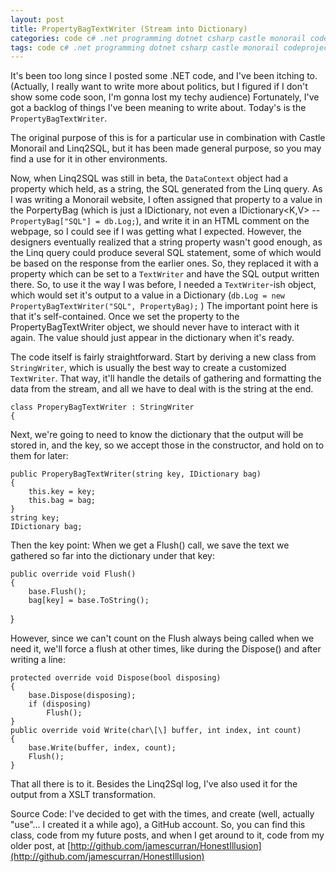 ```yaml
---
layout: post
title: PropertyBagTextWriter (Stream into Dictionary)
categories: code c# .net programming dotnet csharp castle monorail codeproject
tags: code c# .net programming dotnet csharp castle monorail codeproject
---
```


It's been too long since I posted some .NET code, and I've been itching to.  (Actually, I really want to write more about politics, but I figured if I don't show some code soon, I'm gonna lost my techy audience)  Fortunately, I've got a backlog of things I've been meaning to write about.  Today's is the `PropertyBagTextWriter`.
  
The original purpose of this is for a particular use in combination with Castle Monorail and Linq2SQL, but it has been made general purpose, so you may find a use for it in other environments. 
  
Now, when Linq2SQL was still in beta, the `DataContext` object had a property which held, as a string, the SQL generated from the Linq query.  As I was writing a Monorail website, I often assigned that property to a value in the PorpertyBag (which is just a IDictionary, not even a IDictionary&lt;K,V&gt;  -- `PropertyBag["SQL"] = db.Log;`), and write it in  an HTML comment on the webpage, so I could see if I was getting what I expected.  However, the designers eventually realized that a string property wasn't good enough, as the Linq query could produce several SQL statement, some of which would be based on the response from the earlier ones.  So, they replaced it with a property which can be set to a `TextWriter` and have the SQL output written there.  So, to use it the way I was before, I needed a `TextWriter`-ish object, which would set it's output to a value in a Dictionary  (`db.Log = new PropertyBagTextWriter("SQL", PropertyBag);` )   The important point here is that it's self-contained.  Once we set the property to the PropertyBagTextWriter object,  we should never have to interact with it again.  The value should just appear in the dictionary when it's ready.

The code itself is fairly straightforward.  Start by deriving a new class from `StringWriter`, which is usually the best way to create a customized `TextWriter`.  That way, it'll handle the details of gathering and formatting the data from the stream, and all we have to deal with is the string at the end.

    class ProperyBagTextWriter : StringWriter
    {

Next, we're going to need to know the dictionary that the output will be stored in,  and the key, so we accept those in the constructor, and hold on to them for later:

    public ProperyBagTextWriter(string key, IDictionary bag)
    {
        this.key = key;
        this.bag = bag;
    }
    string key;
    IDictionary bag;

Then the key point:   When we get a Flush() call, we save the text we gathered so far into the dictionary under that key:

    public override void Flush()
    {
        base.Flush();
        bag[key] = base.ToString();
   }

However, since we can't count on the Flush always being called when we need it, we'll force a flush at other times, like during the Dispose() and after writing a line:

    protected override void Dispose(bool disposing)
    {
        base.Dispose(disposing);
        if (disposing)
            Flush();
    }
    public override void Write(char\[\] buffer, int index, int count)
    {
        base.Write(buffer, index, count);
        Flush();
    }


That all there is to it.  Besides the Linq2Sql log, I've also used it for the output from a XSLT transformation.


Source Code: I've decided to get with the times, and create (well, actually "use"... I created it a while ago), a GitHub account.  So, you can find this class, code from my future posts, and when I get around to it, code from my older post, at  [http://github.com/jamescurran/HonestIllusion](http://github.com/jamescurran/HonestIllusion)

